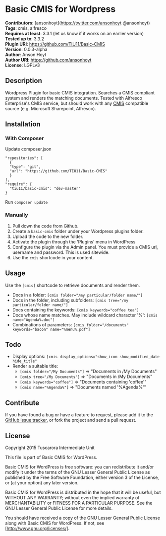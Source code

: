 # Basic CMIS for Wordpress

**Contributors**:       [ansonhoyt](https://twitter.com/ansonhoyt @ansonhoyt)  
**Tags**:               cmis, alfresco  
**Requires at least**:  3.3.1 (let us know if it works on an earlier version)  
**Tested up to**:       3.3.2  
**Plugin URI**:         https://github.com/TIU11/Basic-CMIS  
**Version**:            0.0.3-alpha  
**Author**:             Anson Hoyt  
**Author URI**:         https://github.com/ansonhoyt  
**License**:            LGPLv3  

## Description

Wordpress Plugin for basic CMIS integration. Searches a CMIS compliant system and renders the matching documents. Tested with Alfresco Enterprise's CMIS service, but should work with any [CMIS](http://en.wikipedia.org/wiki/Content_Management_Interoperability_Services)  compatible source (e.g. Microsoft Sharepoint, Alfresco).

## Installation

### With Composer

Update composer.json

    "repositories": [
      {
      "type": "git",
      "url": "https://github.com/TIU11/Basic-CMIS"
      }
    ],
    "require": {
      "tiu11/basic-cmis": "dev-master"
    }

Run `composer update`

### Manually

1. Pull down the code from Github.
2. Create a `basic-cmis` folder under your Wordpress plugins folder.
3. Upload the code to the new folder.
4. Activate the plugin through the 'Plugins' menu in WordPress
5. Configure the plugin via the Admin panel. You must provide a CMIS url, username and password. This is used sitewide.
6. Use the `cmis` shortcode in your content.

## Usage

Use the `[cmis]` shortcode to retrieve documents and render them.
* Docs in a folder: `[cmis folder="/my particular/folder name/"]`
* Docs in the folder, including subfolders: `[cmis tree="/my particular/folder name/"]`
* Docs containing the keywords: `[cmis keywords="coffee tea"]`
* Docs whose name matches. May include wildcard character '%': `[cmis name="Agenda%.doc"]`
* Combinations of parameters: `[cmis folder="/documents" keywords="bacon" name="%menu%.pdf"]`

## Todo

* Display options:
  `[cmis display_options="show_icon show_modified_date hide_title"`
* Render a suitable title:
  * `[cmis folder="/My Documents"]` => "Documents in /My Documents"
  * `[cmis tree="/My Documents"]` => "Documents in /My Documents"
  * `[cmis keywords="coffee"]` => "Documents containing 'coffee'"
  * `[cmis name="%Agenda%"]` => "Documents named '%Agenda%'"

## Contribute

If you have found a bug or have a feature to request, please add it to the [GitHub issue tracker](https://github.com/ansonhoyt/Basic-CMIS/issues), or fork the project and send a pull request.

## License

Copyright 2015 Tuscarora Intermediate Unit

This file is part of Basic CMIS for WordPress.

Basic CMIS for WordPress is free software: you can redistribute it and/or modify
it under the terms of the GNU Lesser General Public License as published by
the Free Software Foundation, either version 3 of the License, or
(at your option) any later version.

Basic CMIS for WordPress is distributed in the hope that it will be useful,
but WITHOUT ANY WARRANTY; without even the implied warranty of
MERCHANTABILITY or FITNESS FOR A PARTICULAR PURPOSE.  See the
GNU Lesser General Public License for more details.

You should have received a copy of the GNU Lesser General Public License
along with Basic CMIS for WordPress.  If not, see [http://www.gnu.org/licenses/].
